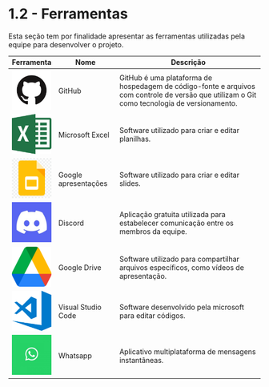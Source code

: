 # 1.2 - Ferramentas
Esta seção tem por finalidade apresentar as ferramentas utilizadas pela equipe para desenvolver o projeto.

Ferramenta | Nome | Descrição
---|---|---
<img width="80px" height="80px" src="../imagens/GitHub-mark.png"> | GitHub | GitHub é uma plataforma de hospedagem de código-fonte e arquivos com controle de versão que utilizam o Git como tecnologia de versionamento.
<img width="80px" height="80px" src="../imagens/excel.png"> | Microsoft Excel | Software utilizado para criar e editar planilhas.
<img width="80px" height="80px" src="../imagens/apresentação.png"> | Google apresentações | Software utilizado para criar e editar slides.
<img width="80px" height="80px" src="../imagens/discord.png"> | Discord | Aplicação gratuita utilizada para estabelecer comunicação entre os membros da equipe.
<img width="80px" height="80px" src="../imagens/drive.png"> | Google Drive | Software utilizado para compartilhar arquivos específicos, como vídeos de apresentação.
<img width="80px" height="80px" src="../imagens/vscode.png"> | Visual Studio Code | Software desenvolvido pela microsoft para editar códigos.
<img width="80px" height="80px" src="../imagens/wpp.png"> | Whatsapp | Aplicativo multiplataforma de mensagens instantâneas.
